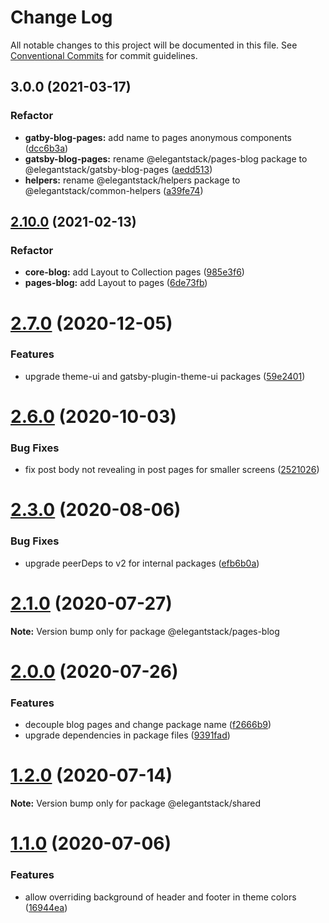 # Change Log

All notable changes to this project will be documented in this file.
See [Conventional Commits](https://conventionalcommits.org) for commit guidelines.

## 3.0.0 (2021-03-17)


### Refactor

* **gatby-blog-pages:** add name to pages anonymous components ([dcc6b3a](https://gitlab.com/alimoosavi15/gatsby-theme-flexiblog/commit/dcc6b3a28991d9916dac128fc02e362302b7abc5))
* **gatsby-blog-pages:** rename @elegantstack/pages-blog package to @elegantstack/gatsby-blog-pages ([aedd513](https://gitlab.com/alimoosavi15/gatsby-theme-flexiblog/commit/aedd513ad1756e33e2bb95ac32057371392cb057))
* **helpers:** rename @elegantstack/helpers package to @elegantstack/common-helpers ([a39fe74](https://gitlab.com/alimoosavi15/gatsby-theme-flexiblog/commit/a39fe74e2c08af5091ac4a5b5cff414f23d5b71f))




## [2.10.0](https://gitlab.com/alimoosavi15/gatsby-theme-flexiblog/compare/v2.9.0...v2.10.0) (2021-02-13)


### Refactor

* **core-blog:** add Layout to Collection pages ([985e3f6](https://gitlab.com/alimoosavi15/gatsby-theme-flexiblog/commit/985e3f64f3b8402e1ebe234fac511fa181f8d65c))
* **pages-blog:** add Layout to pages ([6de73fb](https://gitlab.com/alimoosavi15/gatsby-theme-flexiblog/commit/6de73fb043cb2dd3485c9f90d09149d6813462dc))




# [2.7.0](https://gitlab.com/alimoosavi15/gatsby-theme-flexiblog/compare/v2.6.2...v2.7.0) (2020-12-05)


### Features

* upgrade theme-ui and gatsby-plugin-theme-ui packages ([59e2401](https://gitlab.com/alimoosavi15/gatsby-theme-flexiblog/commit/59e2401727f3a2f2a06fb7cd66890ec151aaf658))






# [2.6.0](https://gitlab.com/alimoosavi15/gatsby-theme-flexiblog/compare/v2.5.0...v2.6.0) (2020-10-03)


### Bug Fixes

* fix post body not revealing in post pages for smaller screens ([2521026](https://gitlab.com/alimoosavi15/gatsby-theme-flexiblog/commit/2521026bb2002f496c75ae3b1438e94c33ee97e0))





# [2.3.0](https://gitlab.com/alimoosavi15/gatsby-theme-flexiblog/compare/v2.2.3...v2.3.0) (2020-08-06)


### Bug Fixes

* upgrade peerDeps to v2 for internal packages ([efb6b0a](https://gitlab.com/alimoosavi15/gatsby-theme-flexiblog/commit/efb6b0a99d1109b69b93d45a97327d7886199b69))






# [2.1.0](https://gitlab.com/alimoosavi15/gatsby-theme-flexiblog/compare/v2.0.0...v2.1.0) (2020-07-27)

**Note:** Version bump only for package @elegantstack/pages-blog





# [2.0.0](https://gitlab.com/alimoosavi15/gatsby-theme-flexiblog/compare/v1.2.0...v2.0.0) (2020-07-26)


### Features

* decouple blog pages and change package name ([f2666b9](https://gitlab.com/alimoosavi15/gatsby-theme-flexiblog/commit/f2666b92908481b6e4790425240f62c10335506f))
* upgrade dependencies in package files ([9391fad](https://gitlab.com/alimoosavi15/gatsby-theme-flexiblog/commit/9391fad0a525f7a8514ab722831eff9a2eae8e04))






# [1.2.0](https://gitlab.com/alimoosavi15/gatsby-theme-flexiblog/compare/v1.1.0...v1.2.0) (2020-07-14)

**Note:** Version bump only for package @elegantstack/shared

# [1.1.0](https://gitlab.com/alimoosavi15/gatsby-theme-flexiblog/compare/v1.0.0...v1.1.0) (2020-07-06)

### Features

- allow overriding background of header and footer in theme colors ([16944ea](https://gitlab.com/alimoosavi15/gatsby-theme-flexiblog/commit/16944eada2d96f8ff6a315af68cc3f172a1de156))
